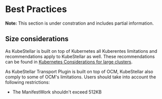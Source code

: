 # Best Practices

**Note:**  This section is under constration and includes partial information. 
## Size considerations
As KubeStellar is built on top of Kubernetes all Kuberentes limitations and recommendations apply to KubeStellar as well. These recommendations can be found in [Kubernetes Considerations for large clusters](https://kubernetes.io/docs/setup/best-practices/cluster-large/).

As KubeStellar Transport Plugin is built on top of OCM, KubeStellar also comply to some of OCM's limitations. Users should take into account the following restrictions:
  * The ManifestWork shouldn't exceed 512KB